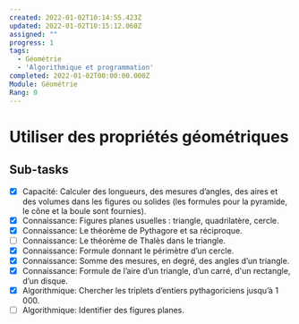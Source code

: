 ```yaml
---
created: 2022-01-02T10:14:55.423Z
updated: 2022-01-02T10:15:12.060Z
assigned: ""
progress: 1
tags:
  - Géométrie
  - 'Algorithmique et programmation'
completed: 2022-01-02T00:00:00.000Z
Module: Géométrie
Rang: 0
---
```


# Utiliser des propriétés géométriques

## Sub-tasks

- [x] Capacité: Calculer des longueurs, des mesures d’angles, des aires et des volumes dans les figures ou solides (les formules pour la pyramide, le cône et la boule sont fournies).
- [x] Connaissance: Figures planes usuelles : triangle, quadrilatère, cercle.
- [x] Connaissance: Le théorème de Pythagore et sa réciproque.
- [ ] Connaissance: Le théorème de Thalès dans le triangle.
- [x] Connaissance: Formule donnant le périmètre d’un cercle.
- [x] Connaissance: Somme des mesures, en degré, des angles d’un triangle.
- [x] Connaissance: Formule de l’aire d’un triangle, d’un carré, d'un rectangle, d’un disque.
- [x] Algorithmique: Chercher les triplets d’entiers pythagoriciens jusqu’à 1 000.
- [ ] Algorithmique: Identifier des figures planes.
